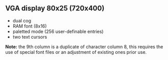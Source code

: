 VGA display 80x25 (720x400)
-----------------
 - dual cog
 - RAM font (8x16)
 - paletted mode (256 user-definable entries)
 - two text cursors

**Note:** the 9th column is a duplicate of character column 8, this requires the use of special font files or an adjustment of existing ones prior use.
